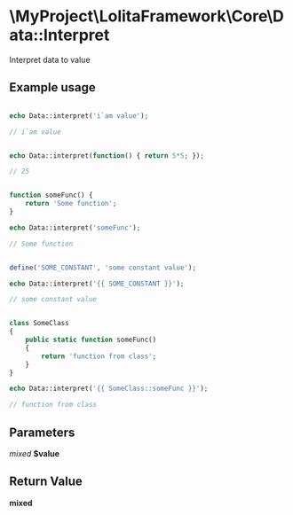 \MyProject\LolitaFramework\Core\Data::Interpret
===

Interpret data to value

Example usage
---
```php

echo Data::interpret('i`am value');

// i`am value

```

```php

echo Data::interpret(function() { return 5*5; });

// 25

```

```php

function someFunc() {
	return 'Some function';
}

echo Data::interpret('someFunc');

// Some function

```

```php

define('SOME_CONSTANT', 'some constant value');

echo Data::interpret('{{ SOME_CONSTANT }}');

// some constant value

```

```php

class SomeClass
{
	public static function someFunc()
	{
		return 'function from class';
	}
}

echo Data::interpret('{{ SomeClass::someFunc }}');

// function from class

```

Parameters
---

_mixed_  __$value__

Return Value
---
__mixed__
